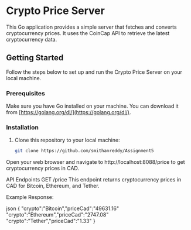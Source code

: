 # Crypto Price Server

This Go application provides a simple server that fetches and converts cryptocurrency prices. It uses the CoinCap API to retrieve the latest cryptocurrency data.

## Getting Started

Follow the steps below to set up and run the Crypto Price Server on your local machine.

### Prerequisites

Make sure you have Go installed on your machine. You can download it from [https://golang.org/dl/](https://golang.org/dl/).

### Installation

1. Clone this repository to your local machine:

   ```bash
   git clone https://github.com/smithanreddy/Assignment5


Open your web browser and navigate to http://localhost:8088/price to get cryptocurrency prices in CAD.

API Endpoints
GET /price
This endpoint returns cryptocurrency prices in CAD for Bitcoin, Ethereum, and Tether.

Example Response:

json
{
"crypto":"Bitcoin","priceCad":"49631.16"
"crypto":"Ethereum","priceCad":"2747.08"
"crypto":"Tether","priceCad":"1.33"
}

